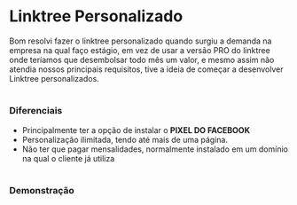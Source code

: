 # Linktree Personalizado

Bom resolvi fazer o linktree personalizado quando surgiu a demanda na empresa na qual faço estágio, em vez de usar a versão PRO do linktree onde teríamos que desembolsar todo mês um valor, e mesmo assim não atendia nossos principais requisitos, tive a ideia de começar a desenvolver Linktree personalizados.
#

### Diferenciais
 - Principalmente ter a opção de instalar o **PIXEL DO FACEBOOK** 
 - Personalização ilimitada, tendo até mais de uma página.
 - Não ter que pagar mensalidades, normalmente instalado em um domínio na qual o cliente já utiliza
#

### Demonstração
